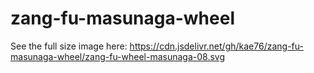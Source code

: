 # zang-fu-masunaga-wheel

See the full size image here: 
https://cdn.jsdelivr.net/gh/kae76/zang-fu-masunaga-wheel/zang-fu-wheel-masunaga-08.svg
